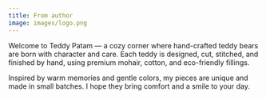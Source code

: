 ```yaml
---
title: From author
image: images/logo.png
---
```


Welcome to Teddy Patam — a cozy corner where hand-crafted teddy bears are born with character and care. Each teddy is designed, cut, stitched, and finished by hand, using premium mohair, cotton, and eco-friendly fillings.

Inspired by warm memories and gentle colors, my pieces are unique and made in small batches. I hope they bring comfort and a smile to your day.
